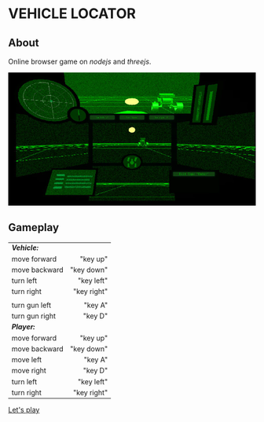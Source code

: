 
# VEHICLE LOCATOR 

About
------------   
Online browser game on *nodejs* and *threejs*.  
  
  
![pic](https://raw.githubusercontent.com/fire888/locator/master/www/app/styles/screenshot.jpg)  

Gameplay
------------ 
||| 
| -------------------- | ------------------:|
| **_Vehicle:_**       |                    |
| move forward         | "key up"           |
| move backward        | "key down"         |
| turn left            | "key left"         |
| turn right           | "key right"        |
| 	                   |                    |
|turn gun left         | "key A"            |  
|turn gun right        | "key D"            |  
| **_Player:_**        |                    |  
|move forward          | "key up"           |
|move backward         | "key down"         |
|move left             | "key A"            |
|move right            | "key D"            |
|turn left             | "key left"         |  
|turn right            | "key right"        |    



[Let's play](http://poligon.e2e4d7d5.ru)
